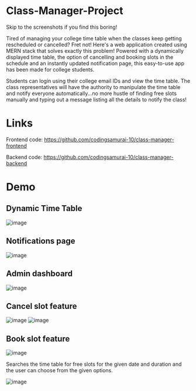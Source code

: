 # Class-Manager-Project

Skip to the screenshots if you find this boring!

Tired of managing your college time table when the classes keep getting rescheduled or cancelled?
Fret not! Here's a web application created using MERN stack that solves exactly this problem!
Powered with a dynamically displayed time table, the option of cancelling and booking slots in the schedule and an instantly updated notification page, this easy-to-use app has been made for college students.

Students can login using their college email IDs and view the time table. The class representatives will have the authority to manipulate the time table and notify everyone automatically...no more hustle of finding free slots manually and typing out a message listing all the details to notify the class!

# Links

Frontend code: https://github.com/codingsamurai-10/class-manager-frontend

Backend code: https://github.com/codingsamurai-10/class-manager-backend

# Demo
## Dynamic Time Table
![image](https://user-images.githubusercontent.com/58487637/131261396-0617056b-fbb0-4e62-b6f7-94f98091fb17.png)

## Notifications page
![image](https://user-images.githubusercontent.com/58487637/131261417-dcb06005-7d9a-408e-9bc8-7708ed5249ca.png)

## Admin dashboard
![image](https://user-images.githubusercontent.com/58487637/131261445-7fe1e471-579e-4a02-bce5-8195f4c90c7e.png)

## Cancel slot feature
![image](https://user-images.githubusercontent.com/58487637/131261480-571c7144-22dd-4056-b845-8b3a91aba25c.png)
![image](https://user-images.githubusercontent.com/58487637/131261491-e0bd3c44-5740-48e4-b7d4-a8d139899e30.png)

## Book slot feature
![image](https://user-images.githubusercontent.com/58487637/131261505-0307c3f9-fcfc-4c2c-9686-f31dc20c4f01.png)

Searches the time table for free slots for the given date and duration and the user can choose from the given options.

![image](https://user-images.githubusercontent.com/58487637/131261525-3017584b-ad1b-4dd7-9960-0aa56b6070be.png)
